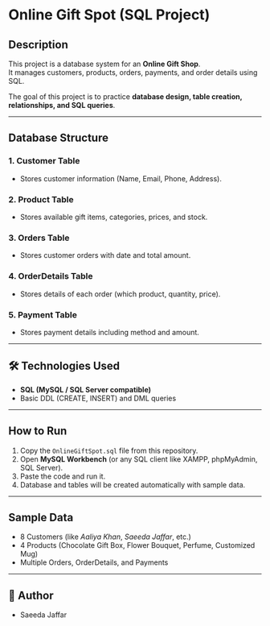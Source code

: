 #  Online Gift Spot (SQL Project)

##  Description
This project is a database system for an **Online Gift Shop**.  
It manages customers, products, orders, payments, and order details using SQL.

The goal of this project is to practice **database design, table creation, relationships, and SQL queries**.

---

##  Database Structure

### 1. Customer Table
- Stores customer information (Name, Email, Phone, Address).

### 2. Product Table
- Stores available gift items, categories, prices, and stock.

### 3. Orders Table
- Stores customer orders with date and total amount.

### 4. OrderDetails Table
- Stores details of each order (which product, quantity, price).

### 5. Payment Table
- Stores payment details including method and amount.

---

## 🛠 Technologies Used
- **SQL (MySQL / SQL Server compatible)**
- Basic DDL (CREATE, INSERT) and DML queries

---

##  How to Run
1. Copy the `OnlineGiftSpot.sql` file from this repository.  
2. Open **MySQL Workbench** (or any SQL client like XAMPP, phpMyAdmin, SQL Server).  
3. Paste the code and run it.  
4. Database and tables will be created automatically with sample data.  

---

##  Sample Data
- 8 Customers (like *Aaliya Khan*, *Saeeda Jaffar*, etc.)  
- 4 Products (Chocolate Gift Box, Flower Bouquet, Perfume, Customized Mug)  
- Multiple Orders, OrderDetails, and Payments

---

## 👩 Author
- Saeeda Jaffar

